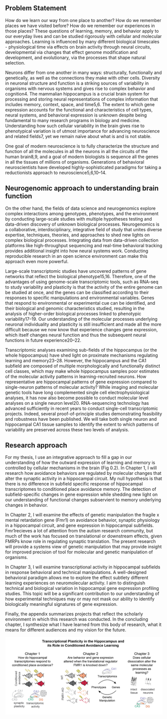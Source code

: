 ## Problem Statement

How do we learn our way from one place to another? How do we remember places we have visited before? How do we remember our experiences in those places? These questions of learning, memory, and behavior apply to our everyday lives and can be studied rigorously with cellular and molecular approaches. Learning is influenced by many different biological timescales - physiological time via effects on brain activity through neural circuits, developmental via changes that effect genome modification and development, and evolutionary, via the processes that shape natural selection.

Neurons differ from one another in many ways: structurally, functionally and genetically, as well as the connections they make with other cells. Diversity in neuronal structure and function is a striking sources of variability in organisms with nervous systems and gives rise to complex behavior and cognition4. The mammalian hippocampus is a crucial brain system for processing and storing neural representations of complex information that includes memory, context, space, and time5,6. The extent to which gene expression accounts for the functional and characteristics of cell types, neural systems, and behavioral expression is unknown despite being fundamental to many research programs in biology and medicine. Understanding how such cellular variability in the brain gives rise to phenotypical variation is of utmost importance for advancing neuroscience and related fields7, yet we remain naïve about what is and is not stable. 

One goal of modern neuroscience is to fully characterize the structure and function of all the molecules in all the neurons in all the circuits of the human brain8,9, and a goal of modern biologists is sequence all the genes in all the tissues of millions of organisms.  Generations of behavioral neuroscientists have developed highly-sophisticated paradigms for taking a reductionists approach to neuroscience5,6,10–14.

## Neurogenomic approach to understanding brain function

On the other hand, the fields of data science and neurogenomics explore complex interactions among genotypes, phenotypes, and the environment by conducting large-scale studies with multiple hypotheses testing and data-driven discovery of unknown biological processes. Neurogenomics is a collaborative, interdisciplinary, integrative field of study that unites diverse expertise, techniques, theories, and approaches to shed new lights on complex biological processes. Integrating data from data-driven collection platforms like high-throughput sequencing and real-time behavioral tracking provides additional insight into how neural systems work. Conducting reproducible research in an open science environment can make this approach even more powerful.  

Large-scale transcriptomic studies have uncovered patterns of gene networks that reflect the biological phenotype15,16. Therefore, one of the advantages of using genome-scale transcriptomic tools, such as RNA-seq to study variability and plasticity is that the activity of the entire genome can be studied at once, and the genes can be classified according to their responses to specific manipulations and environmental variables. Genes that respond to environmental or experimental cue can be identified, and their biological and genomic characteristics studied, resulting in the analysis of higher-order biological processes linked to phenotypic variability17–19. Our understanding of the molecular processes underlying neuronal individuality and plasticity is still insufficient and made all the more difficult because we now know that experience changes gene expression, which itself changes neural function and thus the subsequent neural functions in future experience20–22.

Transcriptomic analyses examining sub-fields of the hippocampus (or the whole hippocampus) have shed light on proximate mechanisms regulating learning and memory23–28. However, the hippocampus and the CA1 subfield are composed of multiple morphologically and functionally distinct cell classes, which may make whole hippocampus samples poor estimates of the molecular activity patterns in learning-recruited neurons. How representative are hippocampal patterns of gene expression compared to single-neuron patterns of molecular activity? While imaging and molecular genetic tools have long complemented single cell electrophysiological analyses, it has now also become possible to conduct molecular level analyses on a single neuron level20. RNA-sequencing technology has advanced sufficiently in recent years to conduct single-cell transcriptomic projects. Indeed, several proof-of-principle studies demonstrating feasibility and robustness have been published. We will take both single neuron and hippocampal CA1 tissue samples to identify the extent to which patterns of variability are preserved across these two levels of analysis.

## Research approach

For my thesis, I use an integrative approach to fill a gap in our understanding of how the outward expression of learning and memory is controlled by cellular mechanisms in the brain (Fig 0.2). In Chapter 1, I will research how avoidance behaviors are regulated by molecular changes that alter the synaptic activity in a hippocampal circuit. My null hypothesis is that there is no difference in subfield specific response of hippocampal transcriptomes to conditioned place avoidance memory. The detection of subfield-specific changes in gene expression while shedding new light on our understanding of functional changes subservient to memory underlying changes in behavior.

In Chapter 2, I will examine the effects of genetic manipulation the fragile x mental retardation gene (Fmr1) on avoidance behavior, synaptic physiology in a hippocampal circuit, and gene expression in hippocampal subfields. Fmr1recieves a lot of attention from the autism research community, but much of the work has focused on translational or downstream effects, given FMRPs know role in regulating synaptic translation. The present research will provide a systems view of genetic manipulation that may provide insight for improved precision of tool for molecular and genetic manipulation of organisms. 

In Chapter 3, I will examine transcriptional activity in hippocampal subfields in response behavioral and technical manipulations. A well-designed behavioral paradigm allows me to explore the effect subtlety different learning experiences on neuromolecular activity. I aim to distinguish technical and biological variation in hippocampal gene expression profiling studies. This topic will be a significant contribution to our understanding of how experimental techniques may or may not mask our ability to identify biologically meaningful signatures of gene expression.

Finally, the appendix summarizes projects that reflect the scholarly environment in which this research was conducted. In the concluding chapter, I synthesize what I have learned from this body of research, what it means for different audiences and my vision for the future.

![Graphical abstract](https://github.com/raynamharris/Thesis/blob/master/docs/_images/01_abstract.png?raw=true)
